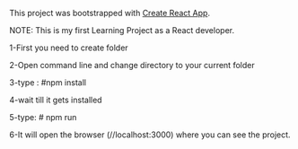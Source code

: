 This project was bootstrapped with [Create React App](https://github.com/facebook/create-react-app).

NOTE: This is my first Learning Project as a React developer.

1-First you need to create folder

2-Open command line and change directory to your current folder

3-type : #npm install

4-wait till it gets installed

5-type: # npm run 

6-It will open the browser (//localhost:3000) where you can see the project.
